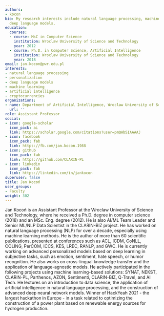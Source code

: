 ```yaml
---
authors:
- kocon
bio: My research interests include natural language processing, machine learning and
  deep language models.
education:
  courses:
  - course: MsC in Computer Science
    institution: Wroclaw University of Science and Technology
    year: 2012
  - course: Ph.D. in Computer Science, Artificial Intelligence
    institution: Wroclaw University of Science and Technology
    year: 2018
email: jan.kocon@pwr.edu.pl
interests:
- natural language processing
- personalization
- deep language models
- machine learning
- artificial intelligence
- cryptocurrencies
organizations:
- name: Department of Artificial Intelligence, Wroclaw University of Science and Technology
  url: ''
role: Assistant Professor
social:
- icon: google-scholar
  icon_pack: ai
  link: https://scholar.google.com/citations?user=pmQHb5IAAAAJ
- icon: facebook
  icon_pack: fab
  link: https://fb.com/jan.kocon.1988
- icon: github
  icon_pack: fab
  link: https://github.com/CLARIN-PL
- icon: linkedin
  icon_pack: fab
  link: https://linkedin.com/in/jankocon
superuser: false
title: Jan Kocoń
user_groups:
- Faculty
weight: 302
---
```

Jan Kocoń is an Assistant Professor at the Wroclaw University of Science and Technology, where he received a Ph.D. degree in computer science (2018) and an MSc. Eng. degree (2012). He is also AI/ML Team Leader and Senior ML/NLP Data Scientist in the CLARIN-BIZ project. He has worked on natural language processing (NLP) for over a decade, especially using machine learning methods. He is the author of more than 60 scientific publications, presented at conferences such as ACL, ICDM, CoNLL, COLING, PerCOM, ICCS, KES, LREC, RANLP, and GWC. He is currently working on advanced personalized models based on deep learning in subjective tasks, such as emotion, sentiment, hate speech, or humor recognition. He also works on cross-lingual knowledge transfer and the application of language-agnostic models. He actively participated in the following projects using machine learning-based solutions: SYNAT, NEKST, CLARIN-PL, Parthenos, AZON, Sentimenti, CLARIN-BIZ, Q-Travel, and AI Tech. He lectures on an introduction to data science, the application of artificial intelligence in natural language processing, and the construction of advanced deep neural network models. Winner of HackYeah 2021 - the largest hackathon in Europe - in a task related to optimizing the construction of a power plant based on renewable energy sources for hydrogen production.

